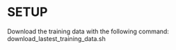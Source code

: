 SETUP
=====
Download the training data with the following command: download_lastest_training_data.sh
